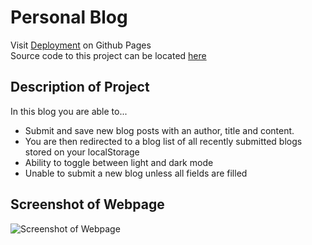 # Personal Blog

Visit [Deployment](https://superronancraft.github.io/bootcamp-personal-blog/) on Github Pages  
Source code to this project can be located [here](index.html)

## Description of Project

In this blog you are able to...

- Submit and save new blog posts with an author, title and content.
- You are then redirected to a blog list of all recently submitted blogs stored on your localStorage
- Ability to toggle between light and dark mode
- Unable to submit a new blog unless all fields are filled

## Screenshot of Webpage

![Screenshot of Webpage](/assets/images/webpage.png)

